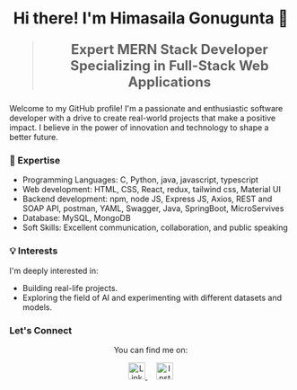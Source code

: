<h1 align="center">Hi there! I'm Himasaila Gonugunta 👋</h1>

<blockquote style="font-size: 24px;">
  <p align="center">
    <strong>Expert MERN Stack Developer Specializing in Full-Stack Web Applications</strong>
  </p>
</blockquote>

Welcome to my GitHub profile! I'm a passionate and enthusiastic software developer with a drive to create real-world projects that make a positive impact. I believe in the power of innovation and technology to shape a better future.

### 🚀 Expertise

- Programming Languages: C, Python, java, javascript, typescript
- Web development: HTML, CSS, React, redux, tailwind css, Material UI
- Backend development: npm, node JS, Express JS, Axios, REST and SOAP API,  postman, YAML, Swagger, Java, SpringBoot, MicroServives
- Database: MySQL, MongoDB
- Soft Skills: Excellent communication, collaboration, and public speaking

### 💡 Interests

I'm deeply interested in:

- Building real-life projects.
- Exploring the field of AI and experimenting with different datasets and models.

### Let's Connect

<p align="center">
  You can find me on:
</p>

<p align="center">
  <a href="www.linkedin.com/in/himasaila-gonugunta](https://www.linkedin.com/in/himasaila1/">
    <img src="https://raw.githubusercontent.com/rahuldkjain/github-profile-readme-generator/master/src/images/icons/Social/linked-in-alt.svg" alt="LinkedIn" height="30" />
  </a>&nbsp;&nbsp;&nbsp;
  <a href="https://instagram.com/himasail_a">
    <img src="https://raw.githubusercontent.com/rahuldkjain/github-profile-readme-generator/master/src/images/icons/Social/instagram.svg" alt="Instagram" height="30" />
  </a>
</p>
